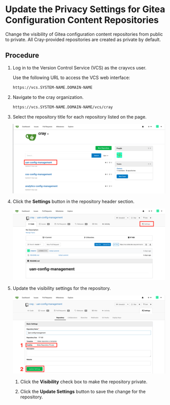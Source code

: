 # Update the Privacy Settings for Gitea Configuration Content Repositories

Change the visibility of Gitea configuration content repositories from public to private. All Cray-provided repositories are created as private by default.

## Procedure

1. Log in to the Version Control Service \(VCS\) as the crayvcs user.
   
   Use the following URL to access the VCS web interface:

   ```bash
   https://vcs.SYSTEM-NAME.DOMAIN-NAME
   ```

2. Navigate to the cray organization.

   ```bash
   https://vcs.SYSTEM-NAME.DOMAIN-NAME/vcs/cray
   ```

3. Select the repository title for each repository listed on the page.
   
   ![Gitea Repositories](../../img/operations/gitea_repositories.png)

4. Click the **Settings** button in the repository header section.

   ![Gitea Repository Settings](../../img/operations/gitea_repository_settings.png)

5. Update the visibility settings for the repository.

   ![Gitea Repository Visibility](../../img/operations/gitea_repository_visibility.png)

   1. Click the **Visibility** check box to make the repository private.

   2. Click the **Update Settings** button to save the change for the repository.

